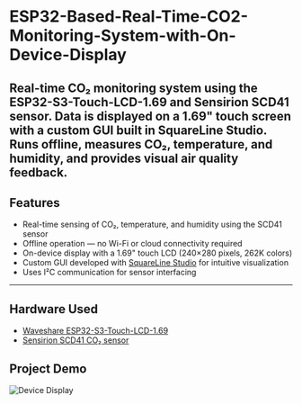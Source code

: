 # ESP32-Based-Real-Time-CO2-Monitoring-System-with-On-Device-Display
Real-time CO₂ monitoring system using the ESP32-S3-Touch-LCD-1.69 and Sensirion SCD41 sensor. Data is displayed on a 1.69" touch screen with a custom GUI built in SquareLine Studio. Runs offline, measures CO₂, temperature, and humidity, and provides visual air quality feedback.
---

## Features

- Real-time sensing of CO₂, temperature, and humidity using the SCD41 sensor  
- Offline operation — no Wi-Fi or cloud connectivity required  
- On-device display with a 1.69" touch LCD (240×280 pixels, 262K colors)  
- Custom GUI developed with [SquareLine Studio](https://squareline.io) for intuitive visualization 
- Uses I²C communication for sensor interfacing  

---

## Hardware Used

- [Waveshare ESP32-S3-Touch-LCD-1.69](https://www.waveshare.com/wiki/ESP32-S3-Touch-LCD-1.69) 
- [Sensirion SCD41 CO₂ sensor](https://www.sensirion.com/en/environmental-sensors/carbon-dioxide-sensors-gas-sensors/co2-sensors/)

## Project Demo

![Device Display](images/Final.jpg)

